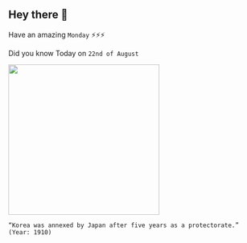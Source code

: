 ## Hey there 👋
Have an amazing `Monday` ⚡⚡⚡

Did you know Today on `22nd of August`
 
 [<img src="https://www.history.com/.image/t_share/MTU3ODc4NTk3ODc3MjQ1MjU3/image-placeholder-title.jpg" width="300" />](https://www.history.com/news/japan-colonization-korea#:~:text=In%201910%2C%20Korea%20was%20annexed,out%20war%20on%20Korean%20culture.) 
 ```
“Korea was annexed by Japan after five years as a protectorate.” (Year: 1910)
```
